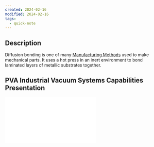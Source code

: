 ```yaml
---
created: 2024-02-16
modified: 2024-02-16
tags:
  - quick-note
---
```

## Description 
Diffusion bonding is one of many [Manufacturing Methods](Manufacturing%20Methods.md) used to make mechanical parts. It uses a hot press in an inert environment to bond laminated layers of metallic substrates together. 

## PVA Industrial Vacuum Systems Capabilities Presentation 
![PVA TePla Presentation-2018.06.07 Diffusion Bonding](ATTACHMENTS/PVA%20TePla%20Presentation-2018.06.07%20Diffusion%20Bonding.pdf)